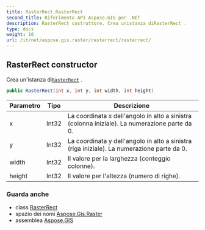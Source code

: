 ```yaml
---
title: RasterRect.RasterRect
second_title: Riferimento API Aspose.GIS per .NET
description: RasterRect costruttore. Crea unistanza diRasterRect .
type: docs
weight: 10
url: /it/net/aspose.gis.raster/rasterrect/rasterrect/
---
```

## RasterRect constructor

Crea un'istanza di[`RasterRect`](../) .

```csharp
public RasterRect(int x, int y, int width, int height)
```

| Parametro | Tipo | Descrizione |
| --- | --- | --- |
| x | Int32 | La coordinata x dell'angolo in alto a sinistra (colonna iniziale). La numerazione parte da 0. |
| y | Int32 | La coordinata y dell'angolo in alto a sinistra (riga iniziale). La numerazione parte da 0. |
| width | Int32 | Il valore per la larghezza (conteggio colonne). |
| height | Int32 | Il valore per l'altezza (numero di righe). |

### Guarda anche

* class [RasterRect](../)
* spazio dei nomi [Aspose.Gis.Raster](../../rasterrect/)
* assemblea [Aspose.GIS](../../../)


